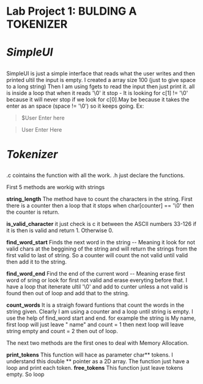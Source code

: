 # **Lab Project 1: BULDING A TOKENIZER**  <h1>

# ***SimpleUI*** <h2>

SimpleUI is just a simple interface that reads what the user writes and then
printed ultil the input is empty.
I created a array size 100 (just to give space to a long string)
Then I am using fgets to read the input then just print it.
all is inside a loop  that when it reads '\0' it stop
    - It is looking for c[1] != '\0' because it will never stop if we look for
    c[0].May be because it takes the enter as an space (space != '\0') so it
    keeps going.
 Ex:
  > $User Enter here
 
 >User Enter Here


# ***Tokenizer*** <h2>


.c cointains the function with all the work.
.h just declare the functions.

First 5 methods are workig with strings
   
   **string_length**
	The method have to count the characters in the string.
	First there is a counter then a loop that it stops when char[counter]
      == '\0' then the counter is return.


   **is_valid_character**
        it just check is c it between the ASCII numbers 33-126 if it is then
        is valid and return 1. Otherwise 0.


   **find_word_start**
	Finds the next word in the string -- Meaning it look for not valid
	chars at the beggining of the string and will return the strings from
	the first valid to last of string.
	So a counter will count the not valid until valid then add it to the
	string.


   **find_word_end**
	Find the end of the current word -- Meaning erase first word of sring
	or look for first not valid and erase everyting before that.
	I have a loop that itenerate ultil '\0' and add to cunter unless a not
	valid is found then out of loop and add that to the string.	

   **count_words**
   	It is a straigh foward funtions that count the words in the string given.
	Clearly I am using a counter and a loop until string is empty. I use the 	help of find_word start and end. for example the string is My name, first 	loop will just leave " name" and count = 1 then next loop will leave string 	empty and count = 2 then out of loop.

The next two methods are the first ones to deal with Memory Allocation.

   **print_tokens**
   	This function will hace as parameter char** tokens. I understand this double ** pointer as a 2D array. The function just have a loop and print each token.
   **free_tokens**
   	This function just leave tokens empty. So loop 
	









